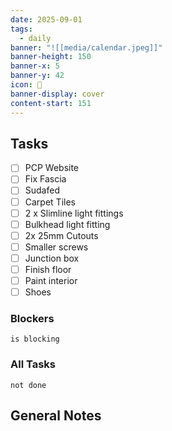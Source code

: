 ```yaml
---
date: 2025-09-01
tags:
  - daily
banner: "![[media/calendar.jpeg]]"
banner-height: 150
banner-x: 5
banner-y: 42
icon: 📆
banner-display: cover
content-start: 151
---
```


## Tasks

- [ ] PCP Website
- [ ] Fix Fascia
- [ ] Sudafed
- [ ] Carpet Tiles
- [ ] 2 x Slimline light fittings
- [ ] Bulkhead light fitting
- [ ] 2x 25mm Cutouts
- [ ] Smaller screws
- [ ] Junction box
- [ ] Finish floor
- [ ] Paint interior
- [ ] Shoes
### Blockers
```tasks
is blocking
```

### All Tasks
```tasks
not done
```

## General Notes
